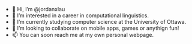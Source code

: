 - 👋 Hi, I’m @jordanxlau
- 👀 I’m interested in a career in computational linguistics.
- 🌱 I’m currently studying computer science at the University of Ottawa.
- 💞️ I’m looking to collaborate on mobile apps, games or anythign fun!
- 📫 You can soon reach me at my own personal webpage.

<!---
jordanxlau/jordanxlau is a ✨ special ✨ repository because its `README.md` (this file) appears on your GitHub profile.
You can click the Preview link to take a look at your changes.
--->

